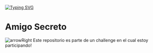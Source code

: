 [![Typing SVG](https://readme-typing-svg.demolab.com?font=Fira+Code&pause=1000&color=F7F233&width=435&lines=El+Challenge+del+Amigo+Secreto)](https://git.io/typing-svg)

# Amigo Secreto

![arrowRight](https://readmecodegen.vercel.app/api/social-icon?name=arrowRight&size=16&color=%23f7f233) Este repositorio es parte de un challenge en el cual estoy participando!
